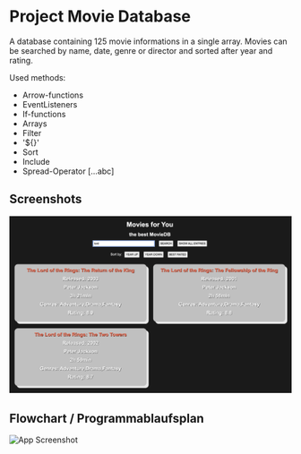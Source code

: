 
# Project Movie Database

A database containing 125 movie informations in a single array. Movies can be searched by name, date, genre or director and sorted after year and rating.

Used methods:
- Arrow-functions
- EventListeners
- If-functions
- Arrays
- Filter
- '${}'
- Sort 
- Include
- Spread-Operator [...abc]
## Screenshots

![App Screenshot](./assets/img/screenshot.png)


## Flowchart / Programmablaufsplan

![App Screenshot](./assets/img/Flowchart.png)


